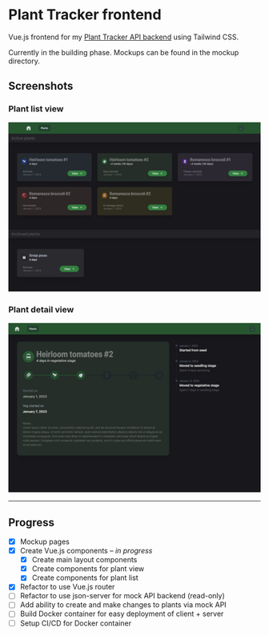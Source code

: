 # Plant Tracker frontend

Vue.js frontend for my [Plant Tracker API backend](https://github.com/jesse-kaufman/plantsdb) using Tailwind CSS.

Currently in the building phase. Mockups can be found in the mockup directory.

## Screenshots

### Plant list view

![Plant detail view](images/plant-list.jpg)

### Plant detail view

![Plant detail view](images/plant-view.jpg)

---

## Progress

- [x] Mockup pages
- [x] Create Vue.js components – *in progress*
  - [x] Create main layout components
  - [x] Create components for plant view
  - [x] Create components for plant list
- [x] Refactor to use Vue.js router
- [ ] Refactor to use json-server for mock API backend (read-only)
- [ ] Add ability to create and make changes to plants via mock API
- [ ] Build Docker container for easy deployment of client + server
- [ ] Setup CI/CD for Docker container

